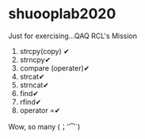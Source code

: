 # shuooplab2020

Just for exercising...QAQ
RCL's Mission

1. strcpy(copy) ✔
2. strncpy✔
3. compare (operater)✔
4. strcat✔
5. strncat✔
6. find✔
7. rfind✔
8. operator =✔

Wow, so many (；′⌒`)
